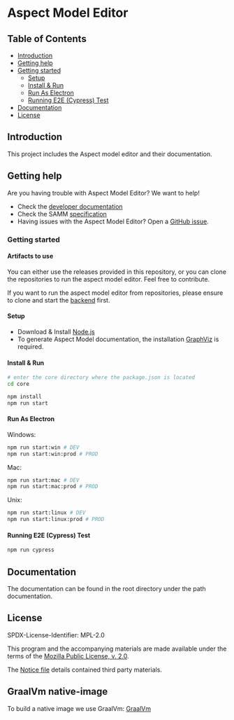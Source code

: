 # Aspect Model Editor

## Table of Contents

- [Introduction](#introduction)
- [Getting help](#getting-help)
- [Getting started](#getting-started)
  - [Setup](#setup)
  - [Install & Run](#install--run)
  - [Run As Electron](#run-as-electron)
  - [Running E2E (Cypress) Test](#running-e2e-cypress-test)
- [Documentation](#documentation)
- [License](#license)

## Introduction

This project includes the Aspect model editor and their documentation.

## Getting help

Are you having trouble with Aspect Model Editor? We want to help!

- Check the [developer documentation](https://eclipse-esmf.github.io)
- Check the
  SAMM [specification](https://eclipse-esmf.github.io/samm-specification/2.1.0/index.html)
- Having issues with the Aspect Model Editor? Open
  a [GitHub issue](https://github.com/eclipse-esmf/esmf-aspect-model-editor/issues).

### Getting started

#### Artifacts to use

You can either use the releases provided in this repository, or you can clone the repositories to run the aspect model editor. Feel free to contribute.

If you want to run the aspect model editor from repositories, please ensure to clone and start the [backend](https://github.com/eclipse-esmf/esmf-aspect-model-editor-backend) first.

#### Setup

- Download & Install [Node.js](https://nodejs.org/en/download/)
- To generate Aspect Model documentation, the installation [GraphViz](https://graphviz.org/download) is required.

#### Install & Run

```bash
# enter the core directory where the package.json is located
cd core

npm install
npm run start
```

#### Run As Electron

Windows:

```bash
npm run start:win # DEV
npm run start:win:prod # PROD
```

Mac:

```bash
npm run start:mac # DEV
npm run start:mac:prod # PROD
```

Unix:

```bash
npm run start:linux # DEV
npm run start:linux:prod # PROD
```

#### Running E2E (Cypress) Test

```bash
npm run cypress
```

## Documentation

The documentation can be found in the root directory under the path documentation.

## License

SPDX-License-Identifier: MPL-2.0

This program and the accompanying materials are made available under the terms of the
[Mozilla Public License, v. 2.0](LICENSE).

The [Notice file](NOTICE.md) details contained third party materials.

## GraalVm native-image

To build a native image we use GraalVm: [GraalVm](https://github.com/oracle/graal/tree/vm-ce-22.1.0)
